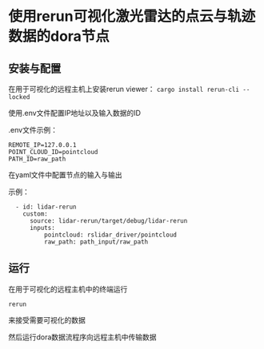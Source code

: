 # 使用rerun可视化激光雷达的点云与轨迹数据的dora节点


## 安装与配置

在用于可视化的远程主机上安装rerun viewer：
`cargo install rerun-cli --locked`


使用.env文件配置IP地址以及输入数据的ID

.env文件示例：
```
REMOTE_IP=127.0.0.1
POINT_CLOUD_ID=pointcloud
PATH_ID=raw_path
```

在yaml文件中配置节点的输入与输出

示例：
```
  - id: lidar-rerun
    custom:
      source: lidar-rerun/target/debug/lidar-rerun
      inputs:
          pointcloud: rslidar_driver/pointcloud
          raw_path: path_input/raw_path
```


## 运行
在用于可视化的远程主机中的终端运行
```
rerun
```
来接受需要可视化的数据

然后运行dora数据流程序向远程主机中传输数据
